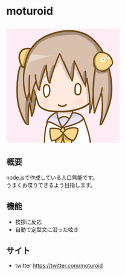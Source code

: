 # moturoid
![icon](./images/icon.png)
---

## 概要
node.jsで作成している人口無能です。  
うまくお喋りできるよう目指します。  


## 機能
- 挨拶に反応
- 自動で定型文に沿った呟き

## サイト
- twitter https://twitter.com/moturoid
